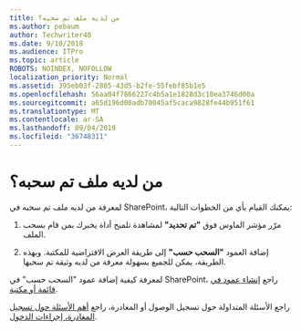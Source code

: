 ```yaml
---
title: من لديه ملف تم سحبه؟
ms.author: pebaum
author: Techwriter40
ms.date: 9/10/2018
ms.audience: ITPro
ms.topic: article
ROBOTS: NOINDEX, NOFOLLOW
localization_priority: Normal
ms.assetid: 395eb03f-2885-43d5-b2fe-55febf85b1e5
ms.openlocfilehash: 56aa04f7866227c4b5a1e1828d3c10ea3746d00a
ms.sourcegitcommit: a65d196d00adb70045af5caca9828fe44b951f61
ms.translationtype: MT
ms.contentlocale: ar-SA
ms.lasthandoff: 09/04/2019
ms.locfileid: "36748311"
---
```

# <a name="who-has-a-file-checked-out"></a>من لديه ملف تم سحبه؟

لمعرفة من لديه ملف تم سحبه في SharePoint، يمكنك القيام بأي من الخطوات التالية:
  
1. مرّر مؤشر الماوس فوق **"تم تحديد"** لمشاهدة تلميح أداة يخبرك بمن قام بسحب الملف. 
    
2. إضافة العمود **"السحب حسب"** إلى طريقة العرض الافتراضية للمكتبة. وبهذه الطريقة، يمكن للجميع بسهولة معرفة من لديه وثيقة تم سحبها. 
    
لمعرفة كيفية إضافة عمود "السحب حسب" في SharePoint، راجع [إنشاء عمود في قائمة أو مكتبة](https://go.microsoft.com/fwlink/?linkid=2019591). 
  
راجع الأسئلة المتداولة حول تسجيل الوصول أو المغادرة، راجع [أهم الأسئلة حول تسجيل المغادرة، إجراءات الدخول](https://go.microsoft.com/fwlink/?linkid=2018786).
  


